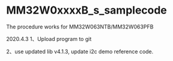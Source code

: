 # MM32W0xxxxB_s_samplecode

The procedure works for MM32W063NTB/MM32W063PFB

2020.4.3
1、Upload program to git

2、use updated lib v4.1.3, update i2c demo reference code.
